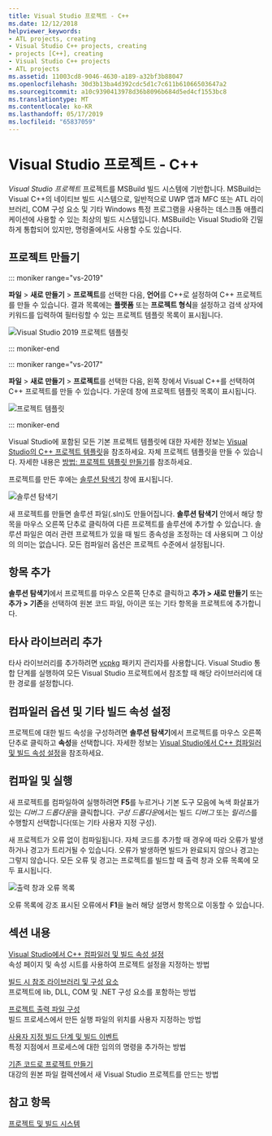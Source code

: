 ```yaml
---
title: Visual Studio 프로젝트 - C++
ms.date: 12/12/2018
helpviewer_keywords:
- ATL projects, creating
- Visual Studio C++ projects, creating
- projects [C++], creating
- Visual Studio C++ projects
- ATL projects
ms.assetid: 11003cd8-9046-4630-a189-a32bf3b88047
ms.openlocfilehash: 30d3b13ba4d392cdc5d1c7c611b61066503647a2
ms.sourcegitcommit: a10c9390413978d36b8096b684d5ed4cf1553bc8
ms.translationtype: MT
ms.contentlocale: ko-KR
ms.lasthandoff: 05/17/2019
ms.locfileid: "65837059"
---
```

# <a name="visual-studio-projects---c"></a>Visual Studio 프로젝트 - C++

*Visual Studio 프로젝트* 프로젝트를 MSBuild 빌드 시스템에 기반합니다. MSBuild는 Visual C++의 네이티브 빌드 시스템으로, 일반적으로 UWP 앱과 MFC 또는 ATL 라이브러리, COM 구성 요소 및 기타 Windows 특정 프로그램을 사용하는 데스크톱 애플리케이션에 사용할 수 있는 최상의 빌드 시스템입니다. MSBuild는 Visual Studio와 긴밀하게 통합되어 있지만, 명령줄에서도 사용할 수도 있습니다. 

## <a name="create-a-project"></a>프로젝트 만들기

::: moniker range="vs-2019"

**파일** > **새로 만들기** > **프로젝트**를 선택한 다음, **언어**를 C++로 설정하여 C++ 프로젝트를 만들 수 있습니다. 결과 목록에는 **플랫폼** 또는 **프로젝트 형식**을 설정하고 검색 상자에 키워드를 입력하여 필터링할 수 있는 프로젝트 템플릿 목록이 표시됩니다. 

   ![Visual Studio 2019 프로젝트 템플릿](../build/media/vs2019-choose-console-app.png " Visual Studio 2019 새 프로젝트 대화 상자")

::: moniker-end

::: moniker range="vs-2017"

**파일** > **새로 만들기** > **프로젝트**를 선택한 다음, 왼쪽 창에서 Visual C++를 선택하여 C++ 프로젝트를 만들 수 있습니다. 가운데 창에 프로젝트 템플릿 목록이 표시됩니다.

   ![프로젝트 템플릿](../overview/media/vs2017-new-project.png " Visual Studio 2017 새 프로젝트 대화 상자")

::: moniker-end

Visual Studio에 포함된 모든 기본 프로젝트 템플릿에 대한 자세한 정보는 [Visual Studio의 C++ 프로젝트 템플릿](reference/visual-cpp-project-types.md)을 참조하세요. 자체 프로젝트 템플릿을 만들 수 있습니다. 자세한 내용은 [방법: 프로젝트 템플릿 만들기](/visualstudio/ide/how-to-create-project-templates)를 참조하세요.

프로젝트를 만든 후에는 [솔루션 탐색기](/visualstudio/ide/solutions-and-projects-in-visual-studio) 창에 표시됩니다.

   ![솔루션 탐색기](media/mathlibrary-solution-explorer-153.png)

새 프로젝트를 만들면 솔루션 파일(.sln)도 만들어집니다. **솔루션 탐색기** 안에서 해당 항목을 마우스 오른쪽 단추로 클릭하여 다른 프로젝트를 솔루션에 추가할 수 있습니다. 솔루션 파일은 여러 관련 프로젝트가 있을 때 빌드 종속성을 조정하는 데 사용되며 그 이상의 의미는 없습니다. 모든 컴파일러 옵션은 프로젝트 수준에서 설정됩니다.

## <a name="add-items"></a>항목 추가

**솔루션 탐색기**에서 프로젝트를 마우스 오른쪽 단추로 클릭하고 **추가 > 새로 만들기** 또는 **추가 > 기존**을 선택하여 원본 코드 파일, 아이콘 또는 기타 항목을 프로젝트에 추가합니다.

## <a name="add-third-party-libraries"></a>타사 라이브러리 추가

타사 라이브러리를 추가하려면 [vcpkg](vcpkg.md) 패키지 관리자를 사용합니다. Visual Studio 통합 단계를 실행하여 모든 Visual Studio 프로젝트에서 참조할 때 해당 라이브러리에 대한 경로를 설정합니다. 

## <a name="set-compiler-options-and-other-build-properties"></a>컴파일러 옵션 및 기타 빌드 속성 설정

프로젝트에 대한 빌드 속성을 구성하려면 **솔루션 탐색기**에서 프로젝트를 마우스 오른쪽 단추로 클릭하고 **속성**을 선택합니다. 자세한 정보는 [Visual Studio에서 C++ 컴파일러 및 빌드 속성 설정](working-with-project-properties.md)을 참조하세요.

## <a name="compile-and-run"></a>컴파일 및 실행

새 프로젝트를 컴파일하여 실행하려면 **F5**를 누르거나 기본 도구 모음에 녹색 화살표가 있는 *디버그 드롭다운*을 클릭합니다. *구성 드롭다운*에서는 빌드 *디버그* 또는 *릴리스*를 수행할지 선택합니다(또는 기타 사용자 지정 구성).

새 프로젝트가 오류 없이 컴파일됩니다. 자체 코드를 추가할 때 경우에 따라 오류가 발생하거나 경고가 트리거될 수 있습니다. 오류가 발생하면 빌드가 완료되지 않으나 경고는 그렇지 않습니다. 모든 오류 및 경고는 프로젝트를 빌드할 때 출력 창과 오류 목록에 모두 표시됩니다. 

   ![출력 창과 오류 목록](../overview/media/vs2017-output-error-list.png)

오류 목록에 강조 표시된 오류에서 **F1**을 눌러 해당 설명서 항목으로 이동할 수 있습니다.

## <a name="in-this-section"></a>섹션 내용

[Visual Studio에서 C++ 컴파일러 및 빌드 속성 설정](working-with-project-properties.md)<br/>
속성 페이지 및 속성 시트를 사용하여 프로젝트 설정을 지정하는 방법

[빌드 시 참조 라이브러리 및 구성 요소](adding-references-in-visual-cpp-projects.md)<br/>
프로젝트에 lib, DLL, COM 및 .NET 구성 요소를 포함하는 방법
 
[프로젝트 출력 파일 구성](how-to-organize-project-output-files-for-builds.md)<br/>
빌드 프로세스에서 만든 실행 파일의 위치를 사용자 지정하는 방법

[사용자 지정 빌드 단계 및 빌드 이벤트](understanding-custom-build-steps-and-build-events.md)<br/>
특정 지점에서 프로세스에 대한 임의의 명령을 추가하는 방법

[기존 코드로 프로젝트 만들기](how-to-create-a-cpp-project-from-existing-code.md)<br/>
대강의 원본 파일 컬렉션에서 새 Visual Studio 프로젝트를 만드는 방법

## <a name="see-also"></a>참고 항목

[프로젝트 및 빌드 시스템](projects-and-build-systems-cpp.md)<br>
